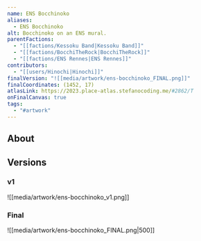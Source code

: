 ```yaml
---
name: ENS Bocchinoko
aliases:
  - ENS Bocchinoko
alt: Bocchinoko on an ENS mural.
parentFactions:
  - "[[factions/Kessoku Band|Kessoku Band]]"
  - "[[factions/BocchiTheRock|BocchiTheRock]]"
  - "[[factions/ENS Rennes|ENS Rennes]]"
contributors:
  - "[[users/Hinochi|Hinochi]]"
finalVersion: "![[media/artwork/ens-bocchinoko_FINAL.png]]"
finalCoordinates: (1452, 17)
atlasLink: https://2023.place-atlas.stefanocoding.me/#2862/T
onFinalCanvas: true
tags:
  - "#artwork"
---
```

## About


## Versions
### v1
![[media/artwork/ens-bocchinoko_v1.png]]
### Final
![[media/artwork/ens-bocchinoko_FINAL.png|500]]